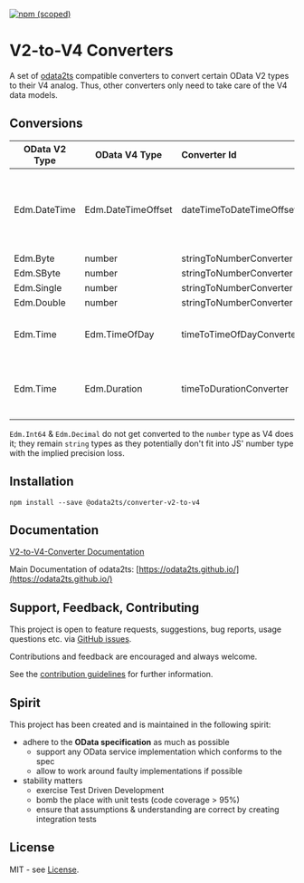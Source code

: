 [![npm (scoped)](https://img.shields.io/npm/v/@odata2ts/converter-v2-to-v4?style=for-the-badge)](https://www.npmjs.com/package/@odata2ts/converter-v2-to-v4)

# V2-to-V4 Converters

A set of [odata2ts](https://github.com/odata2ts/odata2ts) compatible converters to convert certain OData V2 types to their V4 analog. 
Thus, other converters only need to take care of the V4 data models.

## Conversions

| OData V2 Type | OData V4 Type      | Converter Id                      | Description                                                                                            |
|---------------|--------------------|:----------------------------------|--------------------------------------------------------------------------------------------------------|
| Edm.DateTime  | Edm.DateTimeOffset | dateTimeToDateTimeOffsetConverter | Converts "/Date(123...)/" to ISO8601 "2022-02-22T12:00:00Z"; offsets are supported "/Date(123..+120)/" |
| Edm.Byte      | number             | stringToNumberConverter           |                                                                                                        |
| Edm.SByte     | number             | stringToNumberConverter           |                                                                                                        |
| Edm.Single    | number             | stringToNumberConverter           |                                                                                                        |
| Edm.Double    | number             | stringToNumberConverter           |                                                                                                        |
| Edm.Time      | Edm.TimeOfDay      | timeToTimeOfDayConverter          | Converts duration format to time format, e.g. `PT12H15M` to `12:15:00`                                 |
| Edm.Time      | Edm.Duration       | timeToDurationConverter           | Relabels `Edm.Time` to `Edm.Duration` (no conversion required); not a default converter                |

`Edm.Int64` & `Edm.Decimal` do not get converted to the `number` type as V4 does it; 
they remain `string` types as they potentially don't fit into JS' number type with the implied precision loss.

## Installation

```
npm install --save @odata2ts/converter-v2-to-v4
```

## Documentation


[V2-to-V4-Converter Documentation](https://odata2ts.github.io/docs/generator/converters/v2-to-v4-converter)

Main Documentation of odata2ts: [https://odata2ts.github.io/](https://odata2ts.github.io/)

## Support, Feedback, Contributing
This project is open to feature requests, suggestions, bug reports, usage questions etc.
via [GitHub issues](https://github.com/odata2ts/converter/issues).

Contributions and feedback are encouraged and always welcome.

See the [contribution guidelines](https://github.com/odata2ts/converter/blob/main/CONTRIBUTING.md) for further information.

## Spirit
This project has been created and is maintained in the following spirit:

* adhere to the **OData specification** as much as possible
  * support any OData service implementation which conforms to the spec
  * allow to work around faulty implementations if possible
* stability matters
  * exercise Test Driven Development
  * bomb the place with unit tests (code coverage > 95%)
  * ensure that assumptions & understanding are correct by creating integration tests

## License
MIT - see [License](./LICENSE).
